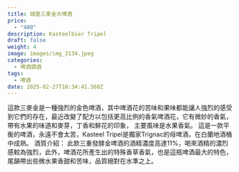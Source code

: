 ```yaml
---
title: 城堡三麥金大啤酒
price:
  - "400"
description: Kasteelbier Tripel
draft: false
weight: 4
image: images/img_3134.jpeg
categories:
  - 啤酒調酒
tags:
  - 啤酒
date: 2025-02-27T16:34:41.560Z
---
```

這款三麥金是一種強烈的金色啤酒，其中啤酒花的苦味和果味都能讓人強烈的感受到它們的存在，最近改變了配方以包括更高比例的香氣啤酒花，它有微妙的香氣，帶有水果的味道和麥芽，丁香和鮮花的印象， 主要風味是水果香氣。  這是一款平衡的啤酒，永遠不會太苦，Kasteel Tripel是獨家Trignac的母啤酒，在白蘭地酒桶中成熟。  酒質介紹：  此款三重發酵金啤酒的酒精濃度高達11%，喝來酒精的濃烈感較為強烈，此外，啤酒花所產生出的特殊香草香氣，也是這瓶啤酒最大的特色，尾韻帶出些微水果香甜和苦味，品質絕對在水準之上。